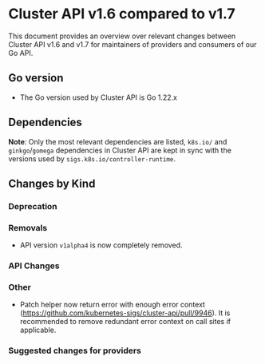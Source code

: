 # Cluster API v1.6 compared to v1.7

This document provides an overview over relevant changes between Cluster API v1.6 and v1.7 for
maintainers of providers and consumers of our Go API.

## Go version

- The Go version used by Cluster API is Go 1.22.x

## Dependencies

**Note**: Only the most relevant dependencies are listed, `k8s.io/` and `ginkgo`/`gomega` dependencies in Cluster API are kept in sync with the versions used by `sigs.k8s.io/controller-runtime`.


## Changes by Kind

### Deprecation

### Removals

- API version `v1alpha4` is now completely removed.

### API Changes

### Other

* Patch helper now return error with enough error context (https://github.com/kubernetes-sigs/cluster-api/pull/9946). It is recommended to remove redundant error context on call sites if applicable.

### Suggested changes for providers
